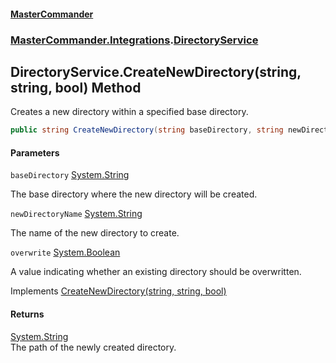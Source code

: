 #### [MasterCommander](MasterCommander.md 'MasterCommander')
### [MasterCommander.Integrations](MasterCommander.Integrations.md 'MasterCommander.Integrations').[DirectoryService](DirectoryService.md 'MasterCommander.Integrations.DirectoryService')

## DirectoryService.CreateNewDirectory(string, string, bool) Method

Creates a new directory within a specified base directory.

```csharp
public string CreateNewDirectory(string baseDirectory, string newDirectoryName, bool overwrite=false);
```
#### Parameters

<a name='MasterCommander.Integrations.DirectoryService.CreateNewDirectory(string,string,bool).baseDirectory'></a>

`baseDirectory` [System.String](https://docs.microsoft.com/en-us/dotnet/api/System.String 'System.String')

The base directory where the new directory will be created.

<a name='MasterCommander.Integrations.DirectoryService.CreateNewDirectory(string,string,bool).newDirectoryName'></a>

`newDirectoryName` [System.String](https://docs.microsoft.com/en-us/dotnet/api/System.String 'System.String')

The name of the new directory to create.

<a name='MasterCommander.Integrations.DirectoryService.CreateNewDirectory(string,string,bool).overwrite'></a>

`overwrite` [System.Boolean](https://docs.microsoft.com/en-us/dotnet/api/System.Boolean 'System.Boolean')

A value indicating whether an existing directory should be overwritten.

Implements [CreateNewDirectory(string, string, bool)](IDirectoryService.CreateNewDirectory(string,string,bool).md 'MasterCommander.Core.Services.IDirectoryService.CreateNewDirectory(string, string, bool)')

#### Returns
[System.String](https://docs.microsoft.com/en-us/dotnet/api/System.String 'System.String')  
The path of the newly created directory.